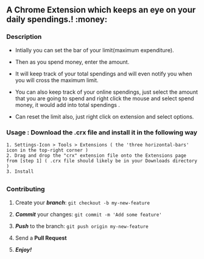 ## A Chrome Extension which keeps an eye on your daily spendings.! :money:



### Description 

* Intially you can set the bar of your limit(maximum expenditure).

* Then as you spend money, enter the amount.

* It will keep track of your total spendings and will even notify you when you will cross the maximum limit.

* You can also keep track of your online spendings, just select the amount that you are going to spend and right click the mouse and select spend money, it would add into total spendings	.

* Can reset the limit also, just right click on extension and select options.

### Usage : Download the .crx file and install it in the following way 
	1. Settings-Icon > Tools > Extensions ( the 'three horizontal-bars' icon in the top-right corner )
	2. Drag and drop the "crx" extension file onto the Extensions page from [step 1] ( .crx file should likely be in your Downloads directory )
	3. Install

##


##

### Contributing

1. Create your **_branch_**: `git checkout -b my-new-feature`

2. **_Commit_** your changes: `git commit -m 'Add some feature'`

3. **_Push_** to the branch: `git push origin my-new-feature`

4. Send a **Pull Request**

5. **_Enjoy!_**


